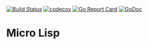[![Build Status](https://travis-ci.com/michurin/milisp.svg?branch=master)](https://travis-ci.com/michurin/milisp)
[![codecov](https://codecov.io/gh/michurin/milisp/branch/master/graph/badge.svg)](https://codecov.io/gh/michurin/milisp)
[![Go Report Card](https://goreportcard.com/badge/github.com/michurin/milisp)](https://goreportcard.com/report/github.com/michurin/milisp)
[![GoDoc](https://godoc.org/github.com/michurin/milisp/go/milisp?status.svg)](https://godoc.org/github.com/michurin/milisp/go/milisp)

Micro Lisp
==========

